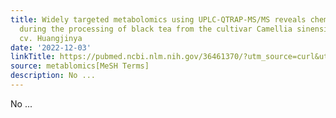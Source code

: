 ```yaml
---
title: Widely targeted metabolomics using UPLC-QTRAP-MS/MS reveals chemical changes
  during the processing of black tea from the cultivar Camellia sinensis (L.) O. Kuntze
  cv. Huangjinya
date: '2022-12-03'
linkTitle: https://pubmed.ncbi.nlm.nih.gov/36461370/?utm_source=curl&utm_medium=rss&utm_campaign=pubmed-2&utm_content=1Zkrxt7ktlCbHBXEV3v65xxSnkSWNsJ1A6Fq3gBniKhGfIUslK&fc=20210907212339&ff=20221206201000&v=2.17.9
source: metablomics[MeSH Terms]
description: No ...
---
```

No ...